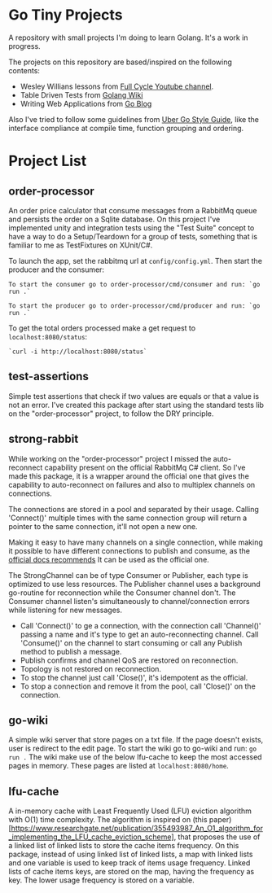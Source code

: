 # Go Tiny Projects

A repository with small projects I'm doing to learn Golang. It's a work in progress.

The projects on this repository are based/inspired on the following contents:
 - Wesley Willians lessons from [Full Cycle Youtube channel](https://www.youtube.com/c/FullCycle/).
 - Table Driven Tests from [Golang Wiki](https://github.com/golang/go/wiki/TableDrivenTests)
 - Writing Web Applications from [Go Blog](https://go.dev/doc/articles/wiki/)

Also I've tried to follow some guidelines from [Uber Go Style Guide](https://github.com/uber-go/guide/blob/master/style.md), like the interface compliance at compile time, function grouping and ordering.

# Project List

## order-processor
An order price calculator that consume messages from a RabbitMq queue and persists the order on a Sqlite database.
On this project I've implemented unity and integration tests using the "Test Suite" concept to have a way to do a Setup/Teardown for a group of tests, something that is familiar to me as TestFixtures on XUnit/C#.

To launch the app, set the rabbitmq url at `config/config.yml`. Then start the producer and the consumer:

    To start the consumer go to order-processor/cmd/consumer and run: `go run .`

    To start the producer go to order-processor/cmd/producer and run: `go run .`

To get the total orders processed make a get request to `localhost:8080/status`:

    `curl -i http://localhost:8080/status`

## test-assertions
Simple test assertions that check if two values are equals or that a value is not an error. I've created this package after start using the standard tests lib on the "order-processor" project, to follow the DRY principle.

## strong-rabbit
While working on the "order-processor" project I missed the auto-reconnect capability present on the official RabbitMq C# client. So I've made this package, it is a wrapper around the official one that gives the capability to auto-reconnect on failures and also to multiplex channels on connections.

The connections are stored in a pool and separated by their usage. Calling 'Connect()' multiple times with the same connection group will return a pointer to the same connection, it'll not open a new one.

Making it easy to have many channels on a single connection, while making it possible to have different connections to publish and consume, as the [official docs recommends](https://pkg.go.dev/github.com/rabbitmq/amqp091-go#Channel.Consume)
It can be used as the official one.

The StrongChannel can be of type Consumer or Publisher, each type is optimized to use less resources. The Publisher channel uses a background go-routine for reconnection while the Consumer channel don't. The Consumer channel listen's simultaneously to channel/connection errors while listening for new messages.

- Call 'Connect()' to ge a connection, with the connection call 'Channel()' passing a name and it's type to get an auto-reconnecting channel. Call 'Consume()' on the channel to start consuming or call any Publish method to publish a message.
- Publish confirms and channel QoS are restored on reconnection.
- Topology is not restored on reconnection.
- To stop the channel just call 'Close()', it's idempotent as the official.
- To stop a connection and remove it from the pool, call 'Close()' on the connection.

## go-wiki
A simple wiki server that store pages on a txt file. If the page doesn't exists, user is redirect to the edit page.
    To start the wiki go to go-wiki and run: `go run .` 
The wiki make use of the below lfu-cache to keep the most accessed pages in memory. These pages are listed at `localhost:8080/home`.


## lfu-cache
A in-memory cache with Least Frequently Used (LFU) eviction algorithm with O(1) time complexity. The algorithm is inspired on (this paper)[https://www.researchgate.net/publication/355493987_An_O1_algorithm_for_implementing_the_LFU_cache_eviction_scheme], that proposes the use of a linked list of linked lists to store the cache items frequency. 
On this package, instead of using linked list of linked lists, a map with linked lists and one variable is used to keep track of items usage frequency.  Linked lists of cache items keys, are stored on the map, having the frequency as key. The lower usage frequency is stored on a variable.
